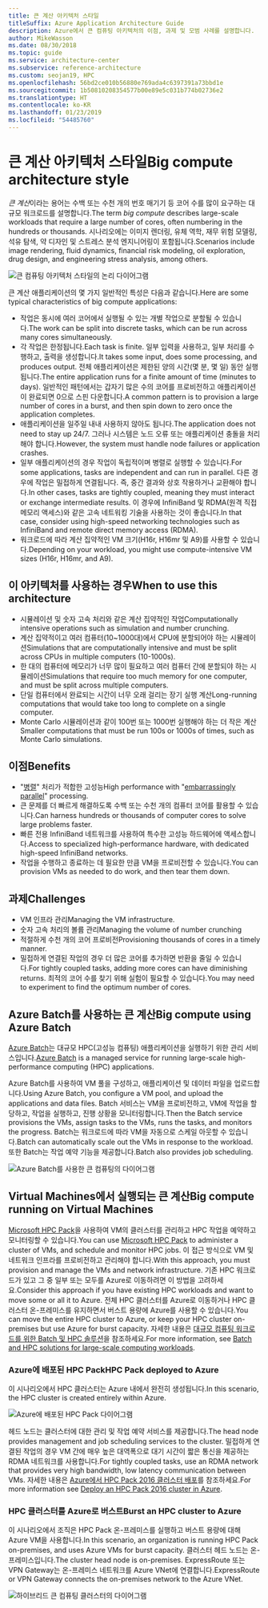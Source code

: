 ```yaml
---
title: 큰 계산 아키텍처 스타일
titleSuffix: Azure Application Architecture Guide
description: Azure에서 큰 컴퓨팅 아키텍처의 이점, 과제 및 모범 사례를 설명합니다.
author: MikeWasson
ms.date: 08/30/2018
ms.topic: guide
ms.service: architecture-center
ms.subservice: reference-architecture
ms.custom: seojan19, HPC
ms.openlocfilehash: 56bd2ce010b56880e769ada4c6397391a73bbd1e
ms.sourcegitcommit: 1b50810208354577b00e89e5c031b774b02736e2
ms.translationtype: HT
ms.contentlocale: ko-KR
ms.lasthandoff: 01/23/2019
ms.locfileid: "54485760"
---
```

# <a name="big-compute-architecture-style"></a><span data-ttu-id="d20e3-103">큰 계산 아키텍처 스타일</span><span class="sxs-lookup"><span data-stu-id="d20e3-103">Big compute architecture style</span></span>

<span data-ttu-id="d20e3-104">*큰 계산*이라는 용어는 수백 또는 수천 개의 번호 매기기 등 코어 수를 많이 요구하는 대규모 워크로드를 설명합니다.</span><span class="sxs-lookup"><span data-stu-id="d20e3-104">The term *big compute* describes large-scale workloads that require a large number of cores, often numbering in the hundreds or thousands.</span></span> <span data-ttu-id="d20e3-105">시나리오에는 이미지 렌더링, 유체 역학, 재무 위험 모델링, 석유 탐색, 약 디자인 및 스트레스 분석 엔지니어링이 포함됩니다.</span><span class="sxs-lookup"><span data-stu-id="d20e3-105">Scenarios include image rendering, fluid dynamics, financial risk modeling, oil exploration, drug design, and engineering stress analysis, among others.</span></span>

![큰 컴퓨팅 아키텍처 스타일의 논리 다이어그램](./images/big-compute-logical.png)

<span data-ttu-id="d20e3-107">큰 계산 애플리케이션의 몇 가지 일반적인 특성은 다음과 같습니다.</span><span class="sxs-lookup"><span data-stu-id="d20e3-107">Here are some typical characteristics of big compute applications:</span></span>

- <span data-ttu-id="d20e3-108">작업은 동시에 여러 코어에서 실행될 수 있는 개별 작업으로 분할될 수 있습니다.</span><span class="sxs-lookup"><span data-stu-id="d20e3-108">The work can be split into discrete tasks, which can be run across many cores simultaneously.</span></span>
- <span data-ttu-id="d20e3-109">각 작업은 한정됩니다.</span><span class="sxs-lookup"><span data-stu-id="d20e3-109">Each task is finite.</span></span> <span data-ttu-id="d20e3-110">일부 입력을 사용하고, 일부 처리를 수행하고, 출력을 생성합니다.</span><span class="sxs-lookup"><span data-stu-id="d20e3-110">It takes some input, does some processing, and produces output.</span></span> <span data-ttu-id="d20e3-111">전체 애플리케이션은 제한된 양의 시간(몇 분, 몇 일) 동안 실행됩니다.</span><span class="sxs-lookup"><span data-stu-id="d20e3-111">The entire application runs for a finite amount of time (minutes to days).</span></span> <span data-ttu-id="d20e3-112">일반적인 패턴에서는 갑자기 많은 수의 코어를 프로비전하고 애플리케이션이 완료되면 0으로 스핀 다운합니다.</span><span class="sxs-lookup"><span data-stu-id="d20e3-112">A common pattern is to provision a large number of cores in a burst, and then spin down to zero once the application completes.</span></span>
- <span data-ttu-id="d20e3-113">애플리케이션을 일주일 내내 사용하지 않아도 됩니다.</span><span class="sxs-lookup"><span data-stu-id="d20e3-113">The application does not need to stay up 24/7.</span></span> <span data-ttu-id="d20e3-114">그러나 시스템은 노드 오류 또는 애플리케이션 충돌을 처리해야 합니다.</span><span class="sxs-lookup"><span data-stu-id="d20e3-114">However, the system must handle node failures or application crashes.</span></span>
- <span data-ttu-id="d20e3-115">일부 애플리케이션의 경우 작업이 독립적이며 병렬로 실행할 수 있습니다.</span><span class="sxs-lookup"><span data-stu-id="d20e3-115">For some applications, tasks are independent and can run in parallel.</span></span> <span data-ttu-id="d20e3-116">다른 경우에 작업은 밀접하게 연결됩니다. 즉, 중간 결과와 상호 작용하거나 교환해야 합니다.</span><span class="sxs-lookup"><span data-stu-id="d20e3-116">In other cases, tasks are tightly coupled, meaning they must interact or exchange intermediate results.</span></span> <span data-ttu-id="d20e3-117">이 경우에 InfiniBand 및 RDMA(원격 직접 메모리 액세스)와 같은 고속 네트워킹 기술을 사용하는 것이 좋습니다.</span><span class="sxs-lookup"><span data-stu-id="d20e3-117">In that case, consider using high-speed networking technologies such as InfiniBand and remote direct memory access (RDMA).</span></span>
- <span data-ttu-id="d20e3-118">워크로드에 따라 계산 집약적인 VM 크기(H16r, H16mr 및 A9)를 사용할 수 있습니다.</span><span class="sxs-lookup"><span data-stu-id="d20e3-118">Depending on your workload, you might use compute-intensive VM sizes (H16r, H16mr, and A9).</span></span>

## <a name="when-to-use-this-architecture"></a><span data-ttu-id="d20e3-119">이 아키텍처를 사용하는 경우</span><span class="sxs-lookup"><span data-stu-id="d20e3-119">When to use this architecture</span></span>

- <span data-ttu-id="d20e3-120">시뮬레이션 및 숫자 고속 처리와 같은 계산 집약적인 작업</span><span class="sxs-lookup"><span data-stu-id="d20e3-120">Computationally intensive operations such as simulation and number crunching.</span></span>
- <span data-ttu-id="d20e3-121">계산 집약적이고 여러 컴퓨터(10~1000대)에서 CPU에 분할되어야 하는 시뮬레이션</span><span class="sxs-lookup"><span data-stu-id="d20e3-121">Simulations that are computationally intensive and must be split across CPUs in multiple computers (10-1000s).</span></span>
- <span data-ttu-id="d20e3-122">한 대의 컴퓨터에 메모리가 너무 많이 필요하고 여러 컴퓨터 간에 분할되야 하는 시뮬레이션</span><span class="sxs-lookup"><span data-stu-id="d20e3-122">Simulations that require too much memory for one computer, and must be split across multiple computers.</span></span>
- <span data-ttu-id="d20e3-123">단일 컴퓨터에서 완료되는 시간이 너무 오래 걸리는 장기 실행 계산</span><span class="sxs-lookup"><span data-stu-id="d20e3-123">Long-running computations that would take too long to complete on a single computer.</span></span>
- <span data-ttu-id="d20e3-124">Monte Carlo 시뮬레이션과 같이 100번 또는 1000번 실행해야 하는 더 작은 계산</span><span class="sxs-lookup"><span data-stu-id="d20e3-124">Smaller computations that must be run 100s or 1000s of times, such as Monte Carlo simulations.</span></span>

## <a name="benefits"></a><span data-ttu-id="d20e3-125">이점</span><span class="sxs-lookup"><span data-stu-id="d20e3-125">Benefits</span></span>

- <span data-ttu-id="d20e3-126">"[병렬][embarrassingly-parallel]" 처리가 적합한 고성능</span><span class="sxs-lookup"><span data-stu-id="d20e3-126">High performance with "[embarrassingly parallel][embarrassingly-parallel]" processing.</span></span>
- <span data-ttu-id="d20e3-127">큰 문제를 더 빠르게 해결하도록 수백 또는 수천 개의 컴퓨터 코어를 활용할 수 있습니다.</span><span class="sxs-lookup"><span data-stu-id="d20e3-127">Can harness hundreds or thousands of computer cores to solve large problems faster.</span></span>
- <span data-ttu-id="d20e3-128">빠른 전용 InfiniBand 네트워크를 사용하여 특수한 고성능 하드웨어에 액세스합니다.</span><span class="sxs-lookup"><span data-stu-id="d20e3-128">Access to specialized high-performance hardware, with dedicated high-speed InfiniBand networks.</span></span>
- <span data-ttu-id="d20e3-129">작업을 수행하고 종료하는 데 필요한 만큼 VM을 프로비전할 수 있습니다.</span><span class="sxs-lookup"><span data-stu-id="d20e3-129">You can provision VMs as needed to do work, and then tear them down.</span></span>

## <a name="challenges"></a><span data-ttu-id="d20e3-130">과제</span><span class="sxs-lookup"><span data-stu-id="d20e3-130">Challenges</span></span>

- <span data-ttu-id="d20e3-131">VM 인프라 관리</span><span class="sxs-lookup"><span data-stu-id="d20e3-131">Managing the VM infrastructure.</span></span>
- <span data-ttu-id="d20e3-132">숫자 고속 처리의 볼륨 관리</span><span class="sxs-lookup"><span data-stu-id="d20e3-132">Managing the volume of number crunching</span></span>
- <span data-ttu-id="d20e3-133">적절하게 수천 개의 코어 프로비전</span><span class="sxs-lookup"><span data-stu-id="d20e3-133">Provisioning thousands of cores in a timely manner.</span></span>
- <span data-ttu-id="d20e3-134">밀접하게 연결된 작업의 경우 더 많은 코어를 추가하면 반환을 줄일 수 있습니다.</span><span class="sxs-lookup"><span data-stu-id="d20e3-134">For tightly coupled tasks, adding more cores can have diminishing returns.</span></span> <span data-ttu-id="d20e3-135">최적의 코어 수를 찾기 위해 실험이 필요할 수 있습니다.</span><span class="sxs-lookup"><span data-stu-id="d20e3-135">You may need to experiment to find the optimum number of cores.</span></span>

## <a name="big-compute-using-azure-batch"></a><span data-ttu-id="d20e3-136">Azure Batch를 사용하는 큰 계산</span><span class="sxs-lookup"><span data-stu-id="d20e3-136">Big compute using Azure Batch</span></span>

<span data-ttu-id="d20e3-137">[Azure Batch][batch]는 대규모 HPC(고성능 컴퓨팅) 애플리케이션을 실행하기 위한 관리 서비스입니다.</span><span class="sxs-lookup"><span data-stu-id="d20e3-137">[Azure Batch][batch] is a managed service for running large-scale high-performance computing (HPC) applications.</span></span>

<span data-ttu-id="d20e3-138">Azure Batch를 사용하여 VM 풀을 구성하고, 애플리케이션 및 데이터 파일을 업로드합니다.</span><span class="sxs-lookup"><span data-stu-id="d20e3-138">Using Azure Batch, you configure a VM pool, and upload the applications and data files.</span></span> <span data-ttu-id="d20e3-139">Batch 서비스는 VM을 프로비전하고, VM에 작업을 할당하고, 작업을 실행하고, 진행 상황을 모니터링합니다.</span><span class="sxs-lookup"><span data-stu-id="d20e3-139">Then the Batch service provisions the VMs, assign tasks to the VMs, runs the tasks, and monitors the progress.</span></span> <span data-ttu-id="d20e3-140">Batch는 워크로드에 따라 VM을 자동으로 스케일 아웃할 수 있습니다.</span><span class="sxs-lookup"><span data-stu-id="d20e3-140">Batch can automatically scale out the VMs in response to the workload.</span></span> <span data-ttu-id="d20e3-141">또한 Batch는 작업 예약 기능을 제공합니다.</span><span class="sxs-lookup"><span data-stu-id="d20e3-141">Batch also provides job scheduling.</span></span>

![Azure Batch를 사용한 큰 컴퓨팅의 다이어그램](./images/big-compute-batch.png)

## <a name="big-compute-running-on-virtual-machines"></a><span data-ttu-id="d20e3-143">Virtual Machines에서 실행되는 큰 계산</span><span class="sxs-lookup"><span data-stu-id="d20e3-143">Big compute running on Virtual Machines</span></span>

<span data-ttu-id="d20e3-144">[Microsoft HPC Pack][hpc-pack]을 사용하여 VM의 클러스터를 관리하고 HPC 작업을 예약하고 모니터링할 수 있습니다.</span><span class="sxs-lookup"><span data-stu-id="d20e3-144">You can use [Microsoft HPC Pack][hpc-pack] to administer a cluster of VMs, and schedule and monitor HPC jobs.</span></span> <span data-ttu-id="d20e3-145">이 접근 방식으로 VM 및 네트워크 인프라를 프로비전하고 관리해야 합니다.</span><span class="sxs-lookup"><span data-stu-id="d20e3-145">With this approach, you must provision and manage the VMs and network infrastructure.</span></span> <span data-ttu-id="d20e3-146">기존 HPC 워크로드가 있고 그 중 일부 또는 모두를 Azure로 이동하려면 이 방법을 고려하세요.</span><span class="sxs-lookup"><span data-stu-id="d20e3-146">Consider this approach if you have existing HPC workloads and want to move some or all it to Azure.</span></span> <span data-ttu-id="d20e3-147">전체 HPC 클러스터를 Azure로 이동하거나 HPC 클러스터 온-프레미스를 유지하면서 버스트 용량에 Azure를 사용할 수 있습니다.</span><span class="sxs-lookup"><span data-stu-id="d20e3-147">You can move the entire HPC cluster to Azure, or keep your HPC cluster on-premises but use Azure for burst capacity.</span></span> <span data-ttu-id="d20e3-148">자세한 내용은 [대규모 컴퓨팅 워크로드를 위한 Batch 및 HPC 솔루션][batch-hpc-solutions]을 참조하세요.</span><span class="sxs-lookup"><span data-stu-id="d20e3-148">For more information, see [Batch and HPC solutions for large-scale computing workloads][batch-hpc-solutions].</span></span>

### <a name="hpc-pack-deployed-to-azure"></a><span data-ttu-id="d20e3-149">Azure에 배포된 HPC Pack</span><span class="sxs-lookup"><span data-stu-id="d20e3-149">HPC Pack deployed to Azure</span></span>

<span data-ttu-id="d20e3-150">이 시나리오에서 HPC 클러스터는 Azure 내에서 완전히 생성됩니다.</span><span class="sxs-lookup"><span data-stu-id="d20e3-150">In this scenario, the HPC cluster is created entirely within Azure.</span></span>

![Azure에 배포된 HPC Pack 다이어그램](./images/big-compute-iaas.png)

<span data-ttu-id="d20e3-152">헤드 노드는 클러스터에 대한 관리 및 작업 예약 서비스를 제공합니다.</span><span class="sxs-lookup"><span data-stu-id="d20e3-152">The head node provides management and job scheduling services to the cluster.</span></span> <span data-ttu-id="d20e3-153">밀접하게 연결된 작업의 경우 VM 간에 매우 높은 대역폭으로 대기 시간이 짧은 통신을 제공하는 RDMA 네트워크를 사용합니다.</span><span class="sxs-lookup"><span data-stu-id="d20e3-153">For tightly coupled tasks, use an RDMA network that provides very high bandwidth, low latency communication between VMs.</span></span> <span data-ttu-id="d20e3-154">자세한 내용은 [Azure에서 HPC Pack 2016 클러스터 배포][deploy-hpc-azure]를 참조하세요.</span><span class="sxs-lookup"><span data-stu-id="d20e3-154">For more information see [Deploy an HPC Pack 2016 cluster in Azure][deploy-hpc-azure].</span></span>

### <a name="burst-an-hpc-cluster-to-azure"></a><span data-ttu-id="d20e3-155">HPC 클러스터를 Azure로 버스트</span><span class="sxs-lookup"><span data-stu-id="d20e3-155">Burst an HPC cluster to Azure</span></span>

<span data-ttu-id="d20e3-156">이 시나리오에서 조직은 HPC Pack 온-프레미스를 실행하고 버스트 용량에 대해 Azure VM을 사용합니다.</span><span class="sxs-lookup"><span data-stu-id="d20e3-156">In this scenario, an organization is running HPC Pack on-premises, and uses Azure VMs for burst capacity.</span></span> <span data-ttu-id="d20e3-157">클러스터 헤드 노드는 온-프레미스입니다.</span><span class="sxs-lookup"><span data-stu-id="d20e3-157">The cluster head node is on-premises.</span></span> <span data-ttu-id="d20e3-158">ExpressRoute 또는 VPN Gateway는 온-프레미스 네트워크를 Azure VNet에 연결합니다.</span><span class="sxs-lookup"><span data-stu-id="d20e3-158">ExpressRoute or VPN Gateway connects the on-premises network to the Azure VNet.</span></span>

![하이브리드 큰 컴퓨팅 클러스터의 다이어그램](./images/big-compute-hybrid.png)

<!-- links -->

[batch]: /azure/batch/
[batch-hpc-solutions]: /azure/batch/batch-hpc-solutions
[deploy-hpc-azure]: /azure/virtual-machines/windows/hpcpack-2016-cluster
[embarrassingly-parallel]: https://en.wikipedia.org/wiki/Embarrassingly_parallel
[hpc-pack]: https://technet.microsoft.com/library/cc514029
